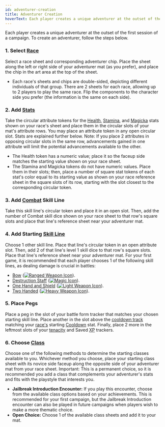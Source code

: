 ```yaml
---
id: adventurer-creation
title: Adventurer Creation
hoverText: Each player creates a unique adventurer at the outset of the first session of a campaign.
---
```


Each player creates a unique adventurer at the outset of the first session of a campaign. To create an adventurer, follow the steps below.

### 1. Select [Race](/docs/adventurer/races/)

Select a race sheet and corresponding adventurer chip. Place the sheet along the left or right side of your adventurer mat (as you prefer), and place the chip in the art area at the top of the sheet.

- Each race's sheets and chips are double-sided, depicting different individuals of that group. There are 2 sheets for each race, allowing up to 2 players to play the same race. Flip the components to the character side you prefer (the information is the same on each side).

### 2. Add [Stats](/docs/adventurer/stats/)

Take the circular attribute tokens for the [Health](/docs/adventurer/stats/health), [Stamina](/docs/adventurer/stats/stamina), and [Magicka](/docs/adventurer/stats/magicka) stats shown on your race's sheet and place them in the circular slots of your mat's attribute rows. You may place an attribute token in any open circular slot. Stats are explained further below. Note: If you place 2 attributes in opposing circular slots in the same row, advancements gained in one attribute will limit the potential advancements available to the other.

- The Health token has a numeric value; place it so the faceup side matches the starting value shown on your race sheet.
- The Stamina and Magicka tokens do not have numeric values. Place them in their slots; then, place a number of square stat tokens of each stat's color equal to its starting value as shown on your race reference sheet in the square slots of its row, starting with the slot closest to the corresponding circular token.

### 3. Add [Combat](/docs/adventurer/skill-lines/combat) Skill Line

Take this skill line's circular token and place it in an open slot. Then, add the number of Combat skill dice shown on your race sheet to that row's square slots and place that line's reference sheet near your adventurer mat.

### 4. Add Starting [Skill Line](/docs/adventurer/skill-lines/)

Choose 1 other skill line. Place that line's circular token in an open attribute slot. Then, add 2 of that line's level 1 skill dice to that row's square slots. Place that line's reference sheet near your adventurer mat. For your first game, it is recommended that each player chooses 1 of the following skill lines, as dealing damage is crucial in battles:

- [Bow](/docs/adventurer/skill-lines/warrior/bow) ([<img src="/icons/ranged-weapon.svg" alt="Ranged Weapon Icon" class="icon-svg" />](/docs/battles/battle-forms/ranged-weapon)).
- [Destruction Staff](/docs/adventurer/skill-lines/mage/destruction-staff) ([<img src="/icons/magic.svg" alt="Magic Icon" class="icon-svg" />](/docs/battles/battle-forms/magic)).
- [One Hand and Shield](/docs/adventurer/skill-lines/warrior/one-hand-and-shield) ([<img src="/icons/light-weapon.svg" alt="Light Weapon Icon" class="icon-svg" />](/docs/battles/battle-forms/light-weapon)).
- [Two Handed](/docs/adventurer/skill-lines/warrior/two-handed) ([<img src="/icons/heavy-weapon.svg" alt="Heavy Weapon Icon" class="icon-svg" />](/docs/battles/battle-forms/heavy-weapon)).

### 5. Place Pegs

Place a peg in the slot of your battle form tracker that matches your chosen starting skill line. Place another in the slot above the [cooldown track](/docs/glossary/cooldown-track) matching your [race's](/docs/adventurer/races/) starting [Cooldown](/docs/adventurer/stats/cooldown) stat. Finally, place 2 more in the leftmost slots of your [tenacity](/docs/glossary/tenacity) and Saved [XP](/docs/glossary/xp) trackers.

### 6. Choose [Class](/docs/adventurer/classes/)

Choose one of the following methods to determine the starting classes available to you. Whichever method you choose, place your starting class sheet with its novice side faceup along the opposite side of your adventurer mat from your race sheet. Important: This is a permanent choice, so it is recommended you add a class that complements your adventurer's stats and fits with the playstyle that interests you.

- **Jailbreak Introduction Encounter:** If you play this encounter, choose from the available class options based on your achievements. This is recommended for your first campaign, but the Jailbreak Introduction encounter can also be played in future campaigns when players wish to make a more thematic choice.
- **Open Choice:** Choose 1 of the available class sheets and add it to your mat.
